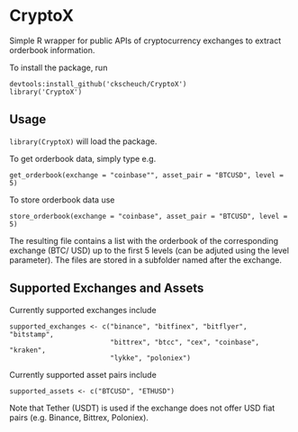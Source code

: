 # CryptoX

Simple R wrapper for public APIs of cryptocurrency exchanges to extract orderbook information.

To install the package, run

```
devtools:install_github('ckscheuch/CryptoX')
library('CryptoX')

```
## Usage

`library(CryptoX)` will load the package. 

To get orderbook data, simply type e.g.

```
get_orderbook(exchange = "coinbase"", asset_pair = "BTCUSD", level = 5)
```

To store orderbook data use

```
store_orderbook(exchange = "coinbase", asset_pair = "BTCUSD", level = 5)
```

The resulting file contains a list with the orderbook of the corresponding exchange (BTC/ USD) up to the first 5 levels (can be adjuted using the level parameter). The files are stored in a subfolder named after the exchange.

## Supported Exchanges and Assets

Currently supported exchanges include
```
supported_exchanges <- c("binance", "bitfinex", "bitflyer", "bitstamp",
                         "bittrex", "btcc", "cex", "coinbase", "kraken",
                         "lykke", "poloniex")
```
Currently supported asset pairs include

```
supported_assets <- c("BTCUSD", "ETHUSD")
```

Note that Tether (USDT) is used if the exchange does not offer USD fiat pairs (e.g. Binance, Bittrex, Poloniex).
